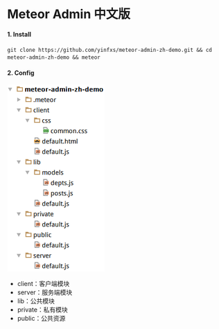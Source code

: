 Meteor Admin 中文版
============

#### 1. Install ####
`git clone https://github.com/yinfxs/meteor-admin-zh-demo.git && cd meteor-admin-zh-demo && meteor`

#### 2. Config ####
![用户目录](./readme/project-tree.png)  

* client：客户端模块  
* server：服务端模块  
* lib：公共模块  
* private：私有模块  
* public：公共资源  
